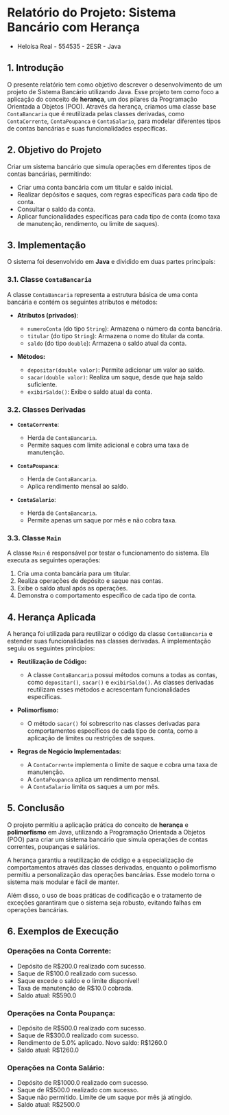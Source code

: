 # Relatório do Projeto: Sistema Bancário com Herança
- Heloísa Real - 554535 - 2ESR - Java 

## 1. Introdução
O presente relatório tem como objetivo descrever o desenvolvimento de um projeto de Sistema Bancário utilizando Java. Esse projeto tem como foco a aplicação do conceito de **herança**, um dos pilares da Programação Orientada a Objetos (POO). Através da herança, criamos uma classe base `ContaBancaria` que é reutilizada pelas classes derivadas, como `ContaCorrente`, `ContaPoupanca` e `ContaSalario`, para modelar diferentes tipos de contas bancárias e suas funcionalidades específicas.

## 2. Objetivo do Projeto
Criar um sistema bancário que simula operações em diferentes tipos de contas bancárias, permitindo:
- Criar uma conta bancária com um titular e saldo inicial.
- Realizar depósitos e saques, com regras específicas para cada tipo de conta.
- Consultar o saldo da conta.
- Aplicar funcionalidades específicas para cada tipo de conta (como taxa de manutenção, rendimento, ou limite de saques).

## 3. Implementação
O sistema foi desenvolvido em **Java** e dividido em duas partes principais:

### 3.1. Classe `ContaBancaria`
A classe `ContaBancaria` representa a estrutura básica de uma conta bancária e contém os seguintes atributos e métodos:
- **Atributos (privados)**:
  - `numeroConta` (do tipo `String`): Armazena o número da conta bancária.
  - `titular` (do tipo `String`): Armazena o nome do titular da conta.
  - `saldo` (do tipo `double`): Armazena o saldo atual da conta.

- **Métodos:**
  - `depositar(double valor)`: Permite adicionar um valor ao saldo.
  - `sacar(double valor)`: Realiza um saque, desde que haja saldo suficiente.
  - `exibirSaldo()`: Exibe o saldo atual da conta.

### 3.2. Classes Derivadas
- **`ContaCorrente`**:
  - Herda de `ContaBancaria`.
  - Permite saques com limite adicional e cobra uma taxa de manutenção.
  
- **`ContaPoupanca`**:
  - Herda de `ContaBancaria`.
  - Aplica rendimento mensal ao saldo.
  
- **`ContaSalario`**:
  - Herda de `ContaBancaria`.
  - Permite apenas um saque por mês e não cobra taxa.

### 3.3. Classe `Main`
A classe `Main` é responsável por testar o funcionamento do sistema. Ela executa as seguintes operações:
1. Cria uma conta bancária para um titular.
2. Realiza operações de depósito e saque nas contas.
3. Exibe o saldo atual após as operações.
4. Demonstra o comportamento específico de cada tipo de conta.

## 4. Herança Aplicada
A herança foi utilizada para reutilizar o código da classe `ContaBancaria` e estender suas funcionalidades nas classes derivadas. A implementação seguiu os seguintes princípios:

- **Reutilização de Código:**
  - A classe `ContaBancaria` possui métodos comuns a todas as contas, como `depositar()`, `sacar()` e `exibirSaldo()`. As classes derivadas reutilizam esses métodos e acrescentam funcionalidades específicas.
  
- **Polimorfismo:**
  - O método `sacar()` foi sobrescrito nas classes derivadas para comportamentos específicos de cada tipo de conta, como a aplicação de limites ou restrições de saques.

- **Regras de Negócio Implementadas:**
  - A `ContaCorrente` implementa o limite de saque e cobra uma taxa de manutenção.
  - A `ContaPoupanca` aplica um rendimento mensal.
  - A `ContaSalario` limita os saques a um por mês.

## 5. Conclusão
O projeto permitiu a aplicação prática do conceito de **herança** e **polimorfismo** em Java, utilizando a Programação Orientada a Objetos (POO) para criar um sistema bancário que simula operações de contas correntes, poupanças e salários. 

A herança garantiu a reutilização de código e a especialização de comportamentos através das classes derivadas, enquanto o polimorfismo permitiu a personalização das operações bancárias. Esse modelo torna o sistema mais modular e fácil de manter.

Além disso, o uso de boas práticas de codificação e o tratamento de exceções garantiram que o sistema seja robusto, evitando falhas em operações bancárias.

## 6. Exemplos de Execução

### Operações na Conta Corrente:
- Depósito de R$200.0 realizado com sucesso.
- Saque de R$100.0 realizado com sucesso.
- Saque excede o saldo e o limite disponível!
- Taxa de manutenção de R$10.0 cobrada.
- Saldo atual: R$590.0

### Operações na Conta Poupança:
- Depósito de R$500.0 realizado com sucesso.
- Saque de R$300.0 realizado com sucesso.
- Rendimento de 5.0% aplicado. Novo saldo: R$1260.0
- Saldo atual: R$1260.0

### Operações na Conta Salário:
- Depósito de R$1000.0 realizado com sucesso.
- Saque de R$500.0 realizado com sucesso.
- Saque não permitido. Limite de um saque por mês já atingido.
- Saldo atual: R$2500.0
